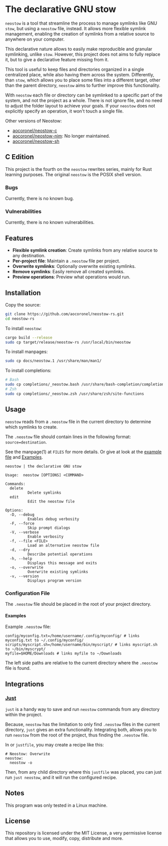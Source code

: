 # The declarative GNU stow

`neostow` is a tool that streamline the process to manage symlinks like GNU `stow`, but using a `neostow` file, instead. It allows more flexible symlink management, enabling the creation of symlinks from a relative source to anywhere on your computer.

This declarative nature allows to easily make reproducible and granular symlinking, unlike `stow`. However, this project does not aims to fully replace it, but to give a declarative feature missing from it.

This tool is useful to keep files and directories organized in a single centralized place, while also having them across the system. Differently, than `stow`, which allows you to place some files into a different target, other than the parent directory, `neostow` aims to further improve this functionality.

With `neostow` each file or directory can be symlinked to a specific part of the system, and not the project as a whole. There is not ignore file, and no need to adjust the folder layout to achieve your goals. If your `neostow` does not explicitly specify an operation, it won't touch a single file.

Other versions of Neostow:

- [aocoronel/neostow-c](https://github.com/aocoronel/neostow-c)
- [aocoronel/neostow-nim](https://github.com/aocoronel/neostow-nim): No longer maintained.
- [aocoronel/neostow-sh](https://github.com/aocoronel/neostow-sh)

## C Edition

This project is the fourth on the `neostow` rewrites series, mainly for Rust learning purposes. The original `neostow` is the POSIX shell version.

### Bugs

Currently, there is no known bug.

### Vulnerabilities

Currently, there is no known vulnerabilities.

## Features

- **Flexible symlink creation**: Create symlinks from any relative source to any destination.
- **Per-project file**: Maintain a `.neostow` file per project.
- **Overwrite symlinks**: Optionally overwrite existing symlinks.
- **Remove symlinks**: Easily remove all created symlinks.
- **Preview operations**: Preview what operations would run.

## Installation

Copy the source:

```bash
git clone https://github.com/aocoronel/neostow-rs.git
cd neostow-rs
```

To install `neostow`:

```bash
cargo build --release
sudo cp target/release/neostow-rs /usr/local/bin/neostow
```

To install manpages:

```bash
sudo cp docs/neostow.1 /usr/share/man/man1/
```

To install completions:

```bash
# Bash
sudo cp completions/_neostow.bash /usr/share/bash-completion/completions/
# Zsh
sudo cp completions/_neostow.zsh /usr/share/zsh/site-functions
```

## Usage

`neostow` reads from a `.neostow` file in the current directory to determine which symlinks to create.

The `.neostow` file should contain lines in the following format: `source=destination`.

See the manpage(1) at `FILES` for more details. Or give at look at the [example file](https://github.com/aocoronel/neostow-c/blob/main/test/.neostow) and [Examples](#examples).

```console
neostow | the declarative GNU stow

Usage:  neostow [OPTIONS] <COMMAND>

Commands:
  delete
          Delete symlinks
  edit
          Edit the neostow file

Options:
  -D, --debug
          Enables debug verbosity
  -F, --force
          Skip prompt dialogs
  -V, --verbose
          Enable verbosity
  -f, --file <FILE>
          Load an alternative neostow file
  -d, --dry
          Describe potential operations
  -h, --help
          Displays this message and exits
  -o, --overwrite
          Overwrite existing symlinks
  -v, --version
          Displays program version
```

### Configuration File

The `.neostow` file should be placed in the root of your project directory.

#### Examples

Example `.neostow` file:

```text
config/myconfig.txt=/home/username/.config/myconfig/ # links myconfig.txt to ~/.config/myconfig/
scripts/myscript.sh=/home/username/bin/myscript/ # links myscript.sh to ~/bin/myscrypt/
myfile=$HOME/Downloads # links myfile to ~/Downloads
```

The left side paths are relative to the current directory where the `.neostow` file is found.

## Integrations

### [Just](https://github.com/casey/just)

`just` is a handy way to save and run `neostow` commands from any directory within the project.

Because, `neostow` has the limitation to only find `.neostow` files in the current directory, `just` gives an extra functionality. Integrating both, allows you to run `neostow` from the root of the project, thus finding the `.neostow` file.

In or `justfile`, you may create a recipe like this:

```just
# Neostow: Overwrite
neostow:
  neostow -o
```

Then, from any child directory where this `justfile` was placed, you can just run `just neostow`, and it will run the configured recipe.

## Notes

This program was only tested in a Linux machine.

## License

This repository is licensed under the MIT License, a very permissive license that allows you to use, modify, copy, distribute and more.
